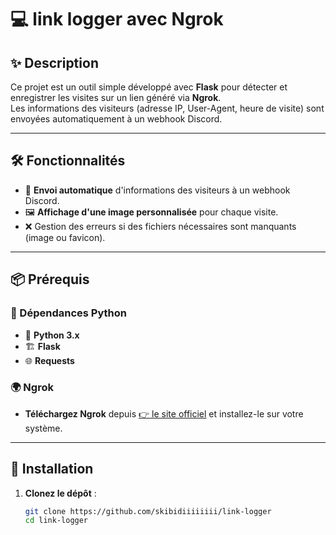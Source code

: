 # 💻 link logger avec Ngrok

## ✨ Description  
Ce projet est un outil simple développé avec **Flask** pour détecter et enregistrer les visites sur un lien généré via **Ngrok**.  
Les informations des visiteurs (adresse IP, User-Agent, heure de visite) sont envoyées automatiquement à un webhook Discord.  

---

## 🛠️ Fonctionnalités  
- 🚀 **Envoi automatique** d'informations des visiteurs à un webhook Discord.  
- 🖼️ **Affichage d'une image personnalisée** pour chaque visite.  
- ❌ Gestion des erreurs si des fichiers nécessaires sont manquants (image ou favicon).  

---

## 📦 Prérequis  

### 🔧 Dépendances Python  
- 🐍 **Python 3.x**  
- 🏗️ **Flask**  
- 🌐 **Requests**  

### 🌍 Ngrok  
- **Téléchargez Ngrok** depuis [👉 le site officiel](https://ngrok.com/download) et installez-le sur votre système.

---

## 🚀 Installation  

1. **Clonez le dépôt** :  
   ```bash
   git clone https://github.com/skibidiiiiiiii/link-logger
   cd link-logger  
